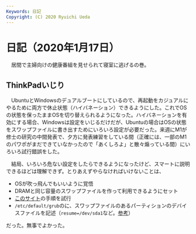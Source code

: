```yaml
---
Keywords: 日記
Copyright: (C) 2020 Ryuichi Ueda
---
```


# 日記（2020年1月17日） 

　居間で主婦向けの健康番組を見せられて寝室に逃げるの巻。

## ThinkPadいじり

　UbuntuとWindowsのデュアルブートにしているので、再起動をカジュアルにやるために両方で休止状態（ハイバネーション）できるようにした。これでOSの状態を保ったままOSを切り替えられるようになった。ハイバネーションを有効にする場合、Windowsは設定をいじるだけだが、Ubuntuの場合はOSの状態をスワップファイルに書き出すためにいろいろ設定が必要だった。来週にM1が修士の研究の中間発表で、夕方に発表練習をしている間（正確には、一部のM1のパワポがまだできていなかったので「あくしろよ」と散々煽っている間）にいろいろ試行錯誤をした。


　結局、いろいろ危ない設定をしたらできるようになったけど、スマートに説明できるほどは理解できず。とりあえずやらなければいけないことは、

* OSが吹っ飛んでもいいように覚悟
* DRAMと同じ容量のスワップファイルを作って利用できるようにセット
* [このサイト](https://askubuntu.com/questions/6769/hibernate-and-resume-from-a-swap-file)の手順を試行
* `/etc/default/grub`のに、スワップファイルのあるパーティションのデバイスファイルを記述（`resume=/dev/sda1`など。[参考](https://askubuntu.com/questions/1034185/ubuntu-18-04-cant-resume-after-hibernate)）

だった。無事でよかった。
